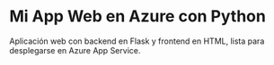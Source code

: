 # Mi App Web en Azure con Python

Aplicación web con backend en Flask y frontend en HTML, lista para desplegarse en Azure App Service.
